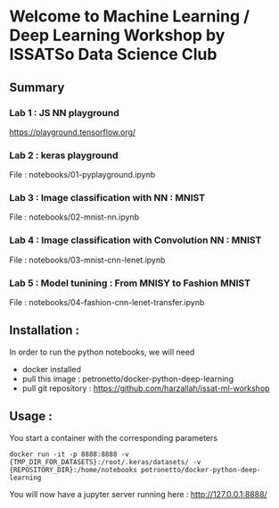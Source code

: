 # Welcome to Machine Learning / Deep Learning Workshop by ISSATSo Data Science Club


## Summary 
### Lab 1 : JS NN playground
https://playground.tensorflow.org/

### Lab 2 : keras playground 
File : notebooks/01-pyplayground.ipynb 
### Lab 3 : Image classification with NN : MNIST
File : notebooks/02-mnist-nn.ipynb  
### Lab 4 : Image classification with Convolution NN : MNIST
File : notebooks/03-mnist-cnn-lenet.ipynb  
### Lab 5 : Model tunining : From MNISY to Fashion MNIST
File : notebooks/04-fashion-cnn-lenet-transfer.ipynb


## Installation :

In order to run the python notebooks, we will need 
- docker installed 
- pull this image : petronetto/docker-python-deep-learning 
- pull git repository : https://github.com/harzallah/issat-ml-workshop

## Usage :
You start a container with the corresponding parameters
```
docker run -it -p 8888:8888 -v {TMP_DIR_FOR_DATASETS}:/root/.keras/datasets/ -v {REPOSITORY_DIR}:/home/notebooks petronetto/docker-python-deep-learning
```

You will now have a jupyter server running here : http://127.0.0.1:8888/